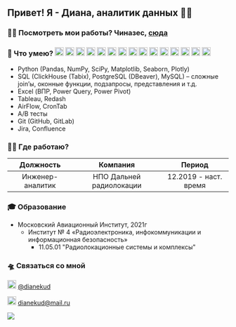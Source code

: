 ## Привет! Я - Диана, аналитик данных 🏄‍♀️

### 👩‍🏭 Посмотреть мои работы? Чиназес, [сюда](https://github.com/dianekud/analyst)

### 🥷 Что умею? <img src="https://cdn.worldvectorlogo.com/logos/python-5.svg" width="20" height="20" /> <img src="https://cdn.worldvectorlogo.com/logos/postgresql.svg" width="20" height="20" /> <img src="https://cdn.worldvectorlogo.com/logos/excel-4.svg" width="20" height="20" /> <img src="https://cdn.worldvectorlogo.com/logos/tableau-software.svg" width="20" height="20" /> <img src="https://cdn.worldvectorlogo.com/logos/confluence-1.svg" width="20" height="20" /> <img src="https://cdn.worldvectorlogo.com/logos/gitlab-3.svg" width="20" height="20" /> <img src="https://cdn.worldvectorlogo.com/logos/pandas.svg" width="20" height="20" /> <img src="https://icon.icepanel.io/Technology/svg/Apache-Airflow.svg" width="20" height="20" /> <img src="https://icon.icepanel.io/Technology/svg/DBeaver.svg" width="20" height="20" /> <img src="https://icon.icepanel.io/Technology/svg/Docker.svg" width="20" height="20" /> <img src="https://icon.icepanel.io/Technology/svg/Apache-Hadoop.svg" width="20" height="20" /> <img src="https://icon.icepanel.io/Technology/svg/Ploty.svg" width="20" height="20" /> <img src="https://icon.icepanel.io/Technology/svg/Matplotlib.svg" width="20" height="20" /> <img src="https://icon.icepanel.io/Technology/svg/Debian.svg" width="20" height="20" /> <img src="https://icon.icepanel.io/Technology/svg/Jupyter.svg" width="20" height="20" /> 


- Python (Pandas, NumPy, SciPy, Matplotlib, Seaborn, Plotly)
- SQL (ClickHouse (Tabix), PostgreSQL (DBeaver), MySQL) – сложные join’ы, оконные функции, подзапросы, представления и т.д.
- Excel (ВПР, Power Query, Power Pivot)
- Tableau, Redash
- AirFlow, CronTab
- A/B тесты
- Git (GitHub, GitLab)
- Jira, Confluence

### 🏊‍♀️ Где работаю?

|     Должность    |          Компания         |         Период        |
|:----------------:|:-------------------------:|:---------------------:|
| Инженер-аналитик | НПО Дальней радиолокации  | 12.2019 - наст. время |

### 🎓 Образование
- Московский Авиационный Институт, 2021г
  - Институт № 4 «Радиоэлектроника, инфокоммуникации и информационная безопасность»
    - 11.05.01 "Радиолокационные системы и комплексы"


### 🛸 Связаться со мной
[<kbd><img src="https://companieslogo.com/img/orig/telegram-app-cdf6a49f.png?t=1720244494" width="20" height="20" /></kbd>](https://t.me/dianekud/) [@dianekud](https://t.me/dianekud/)

<kbd><img src="https://cdn.icon-icons.com/icons2/2389/PNG/512/mail_ru_logo_icon_145089.png" 
width="20" 
height="20" /></kbd> dianekud@mail.ru

[<img src="https://media2.giphy.com/media/v1.Y2lkPTc5MGI3NjExejh4Y3NpMXEwZXlwbjJpNjlva3pubDBzNG04N3B5eG42Zm1mZmk5dCZlcD12MV9pbnRlcm5hbF9naWZfYnlfaWQmY3Q9Zw/5exwXWg9u7yow/giphy.webp">](https://teddyfood.com/ru/)

